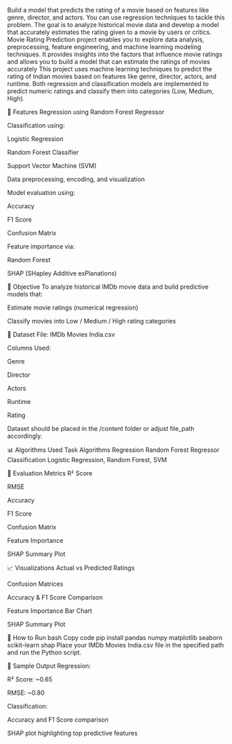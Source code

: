  Build a model that predicts the rating of a movie based on
 features like genre, director, and actors. You can use regression
 techniques to tackle this problem.
 The goal is to analyze historical movie data and develop a model
 that accurately estimates the rating given to a movie by users or
 critics.
 Movie Rating Prediction project enables you to explore data
 analysis, preprocessing, feature engineering, and machine
 learning modeling techniques. It provides insights into the factors
 that influence movie ratings and allows you to build a model that
 can estimate the ratings of movies accurately
 This project uses machine learning techniques to predict the rating of Indian movies based on features like genre, director, actors, and runtime. Both regression and classification models are implemented to predict numeric ratings and classify them into categories (Low, Medium, High).

📌 Features
Regression using Random Forest Regressor

Classification using:

Logistic Regression

Random Forest Classifier

Support Vector Machine (SVM)

Data preprocessing, encoding, and visualization

Model evaluation using:

Accuracy

F1 Score

Confusion Matrix

Feature importance via:

Random Forest

SHAP (SHapley Additive exPlanations)

🧠 Objective
To analyze historical IMDb movie data and build predictive models that:

Estimate movie ratings (numerical regression)

Classify movies into Low / Medium / High rating categories

📂 Dataset
File: IMDb Movies India.csv

Columns Used:

Genre

Director

Actors

Runtime

Rating

Dataset should be placed in the /content folder or adjust file_path accordingly.

📊 Algorithms Used
Task	Algorithms
Regression	Random Forest Regressor
Classification	Logistic Regression, Random Forest, SVM

🧪 Evaluation Metrics
R² Score

RMSE

Accuracy

F1 Score

Confusion Matrix

Feature Importance

SHAP Summary Plot

📈 Visualizations
Actual vs Predicted Ratings

Confusion Matrices

Accuracy & F1 Score Comparison

Feature Importance Bar Chart

SHAP Summary Plot

🚀 How to Run
bash
Copy code
pip install pandas numpy matplotlib seaborn scikit-learn shap
Place your IMDb Movies India.csv file in the specified path and run the Python script.

📎 Sample Output
Regression:

R² Score: ~0.65

RMSE: ~0.80

Classification:

Accuracy and F1 Score comparison

SHAP plot highlighting top predictive features
